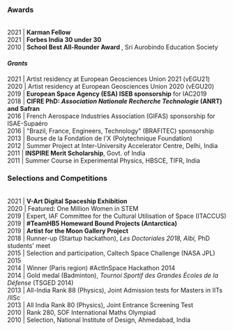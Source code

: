 <div>
  <h3> Awards </h3>
  <br> 2021 | <b> Karman Fellow</b> 
  <br> 2021 | <b> Forbes India 30 under 30</b> 
  <br> 2010 | <b> School Best All-Rounder Award </b>, Sri Aurobindo Education Society
</div>
<div>
  <h4> <i>Grants</i> </h4>
       2021 | Artist residency at European Geosciences Union 2021 (vEGU21)    
  <br> 2020 | Artist residency at European Geosciences Union 2020 (vEGU20)
  <br> 2019 | <b>European Space Agency (ESA) ISEB sponsorship</b> for IAC2019
  <br> 2018 | <b> CIFRE PhD: <i>Association Nationale Recherche Technologie</i> (ANRT) and Safran </b> 
  <br> 2016 | French Aerospace Industries Association (GIFAS) sponsorship for ISAE-Supaéro
  <br> 2016 | "Brazil, France, Engineers, Technology" (BRAFITEC) sponsorship
  <br> 2013 | Bourse de la Fondation de l'X (Polytechnique Foundation)
  <br> 2012 | Summer Project at Inter-University Accelerator Centre, Delhi, India
  <br> 2011 | <b>INSPIRE Merit Scholarship</b>, Govt. of India
  <br> 2011 | Summer Course in Experimental Physics, HBSCE, TIFR, India
</div>
<div>
  <h3> Selections and Competitions </h3>
  <br> 2021 | <b> V-Art Digital Spaceship Exhibition </b>
  <br> 2020 | Featured: One Million Women in STEM   
  <br> 2019 | Expert, IAF Committee for the Cultural Utilisation of Space (ITACCUS)
  <br> 2019 | <b> #TeamHB5 Homeward Bound Projects (Antarctica) </b>
  <br> 2019 | <b> Artist for the Moon Gallery Project </b>
  <br> 2018 | Runner-up (Startup hackathon), <i>Les Doctoriales 2018, Albi,</i> PhD students' meet
  <br> 2015 | Selection and participation, Caltech Space Challenge (NASA JPL) 2015
  <br> 2014 | Winner (Paris region) #ActInSpace Hackathon 2014
  <br> 2014 | Gold medal (Badminton), <i>Tournoi Sportif des Grandes Écoles de la Défense</i> (TSGED 2014)
  <br> 2013 | All-India Rank 88 (Physics), Joint Admission tests for Masters in IITs /IISc
  <br> 2013 | All India Rank 80 (Physics), Joint Entrance Screening Test
  <br> 2010 | Rank 280, SOF International Maths Olympiad    
  <br> 2010 | Selection, National Institute of Design, Ahmedabad, India    
</div>
